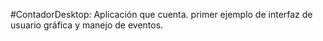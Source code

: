 #ContadorDesktop: Aplicación que cuenta. primer ejemplo de interfaz de usuario gráfica y manejo de eventos.
